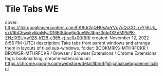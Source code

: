 # Tile Tabs WE

cover: https://lh3.googleusercontent.com/hK8dr2qQH0sAoYVu7uQcCOLrvYIjRUk_sxk1tbChwxkykkoMyJD16Bl54oq6p0ueWc3bpz3ntq1XEnMPhPK-ZHzfXSU=w128-h128-e365-rj-sc0x00ffffff
created: November 12, 2022 8:56 PM (UTC)
description: Take tabs from parent windows and arrange them in layouts of tiled sub-windows.
folder: BOOKMRKS-MTHRFCKR / BROWSR-MTHRFCKR / Browser / Browser Extensions / Chrome Extensions
tags: bookmarking, chrome extensions
url: https://chrome.google.com/webstore/detail/lbnnfjfjdijcnaakaebgcoemmlicjbnl